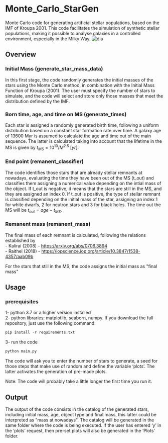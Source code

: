# Monte_Carlo_StarGen
Monte Carlo code for generating artificial stellar populations, based on the IMF of Kroupa 2001. This code facilitates the simulation of synthetic stellar populations, making it possible to analyse galaxies in a controlled environment, especially in the Milky Way.
![dia](https://github.com/user-attachments/assets/2c5216d1-9b87-41a2-8928-5637f24bd43b)

## Overview

### Initial Mass (generate_star_mass_data)
In this first stage, the code randomly generates the initial masses of the stars using the Monte Carlo method, in combination with the Initial Mass Function of Kroupa (2001). The user must specify the number of stars to simulate, and the code will select and store only those masses that meet the distribution defined by the IMF.

### Born time, age, and time on MS (generate_times)
Each star is assigned a randomly generated birth time, following a uniform distribution based on a constant star formation rate over time. A galaxy age of 13600 Myr is assumed to calculate the age and time out of the main sequence. The latter is calculated taking into account that the lifetime in the MS is given by $t_{MS} = 10^{10} / M^{2.5} ~[yr]$.

### End point (remanent_classifier) 
The code identifies those stars that are already stellar remnants at nowadays, evaluating the time they have been out of the MS (t_out) and classifies them assigning a numerical value depending on the intial mass of the object. If t_out is negative, it means that the stars are still in the MS, and they are assigned an index 0. If t_out is positive, the type of stellar remnant is classified depending on the initial mass of the star, assigning an index 1 for white dwarfs, 2 for neutron stars and 3 for black holes. The time out the MS will be $t_{out} = age - t_{MS}$.

### Remanent mass (remanent_mass) 
The final mass of each remnant is calculated, following the relations established by   
    - Kalirai (2008) - https://arxiv.org/abs/0706.3894   
    - Raithel (2018) - https://iopscience.iop.org/article/10.3847/1538-4357/aab09b   

For the stars that still in the MS, the code assigns the initial mass as "final mass"

## Usage
### prerequisites
1- python 3.7 or a higher version installed   
2- python libraries: matplotlib, seaborn, numpy. If you download the full repository, just use the following command:   
```python
pip install -r requirements.txt
```
3- run the code   
```python
python main.py
```
The code will ask you to enter the number of stars to generate, a seed for those steps that make use of random and define the variable ‘plots’. The latter activates the generation of pre-made plots.   

Note: The code will probably take a little longer the first time you run it.

## Output
The output of the code consists in the catalog of the generated stars, including initial mass, age, object type and final mass, this latter could be interpreted as "mass at nowadays". The catalog will be generated in the same folder where the code is being executed. If the user has entered ‘y’ in the ‘plots’ request, then pre-set plots will also be generated in the ‘Plots’ folder.

